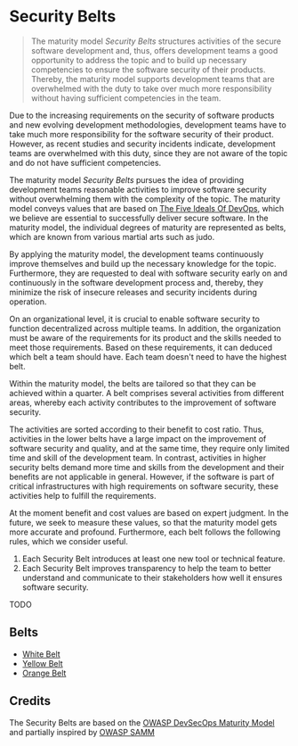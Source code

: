 # Security Belts

> The maturity model *Security Belts* structures activities of the secure software development and, thus, offers development teams a good opportunity to address the topic and to build up necessary competencies to ensure the software security of their products. Thereby, the maturity model supports development teams that are overwhelmed with the duty to take over much more responsibility without having sufficient competencies in the team.

Due to the increasing requirements on the security of software products and new evolving development methodologies, development teams have to take much more responsibility for the software security of their product. However, as recent studies and security incidents indicate, development teams are overwhelmed with this duty, since they are not aware of the topic and do not have sufficient competencies.

The maturity model *Security Belts* pursues the idea of providing development teams reasonable activities to improve software security without overwhelming them with the complexity of the topic. The maturity model conveys values that are based on [The Five Ideals Of DevOps](https://itrevolution.com/five-ideals-of-devops/), which we believe are essential to successfully deliver secure software. In the maturity model, the individual degrees of maturity are represented as belts, which are known from various martial arts such as judo.

By applying the maturity model, the development teams continuously improve themselves and build up the necessary knowledge for the topic. Furthermore, they are requested to deal with software security early on and continuously in the software development process and, thereby, they minimize the risk of insecure releases and security incidents during operation.

On an organizational level, it is crucial to enable software security to function decentralized across multiple teams. In addition, the organization must be aware of the requirements for its product and the skills needed to meet those requirements. Based on these requirements, it can deduced which belt a team should have. Each team doesn't need to have the highest belt.

Within the maturity model, the belts are tailored so that they can be achieved within a quarter. A belt comprises several activities from different areas, whereby each activity contributes to the improvement of software security.

The activities are sorted according to their benefit to cost ratio. Thus, activities in the lower belts have a large impact on the improvement of software security and quality, and at the same time, they require only limited time and skill of the development team. In contrast, activities in higher security belts demand more time and skills from the development and their benefits are not applicable in general. However, if the software is part of critical infrastructures with high requirements on software security, these activities help to fulfill the requirements.

At the moment benefit and cost values are based on expert judgment. In the future, we seek to measure these
values, so that the maturity model gets more accurate and profound. Furthermore, each belt follows the
following rules, which we consider useful.
1. Each Security Belt introduces at least one new tool or technical feature.
2. Each Security Belt improves transparency to help the team to better understand and communicate to their stakeholders how well it ensures software security.

TODO

## Belts

- [White Belt](white/README.md)
- [Yellow Belt](yellow/README.md)
- [Orange Belt](orange/README.md)

## Credits

The Security Belts are based on the [OWASP DevSecOps Maturity Model](https://owasp.org/www-project-devsecops-maturity-model/) and partially inspired by [OWASP SAMM](https://owasp.org/www-project-samm/)
